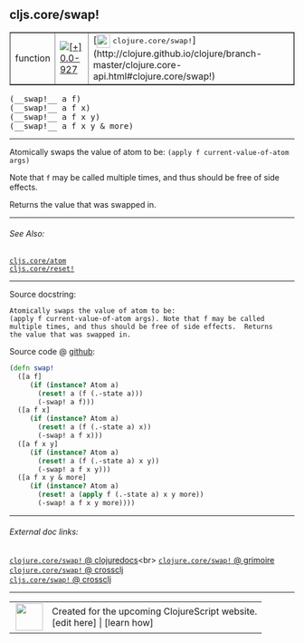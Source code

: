 ## cljs.core/swap!



 <table border="1">
<tr>
<td>function</td>
<td><a href="https://github.com/cljsinfo/cljs-api-docs/tree/0.0-927"><img valign="middle" alt="[+] 0.0-927" title="Added in 0.0-927" src="https://img.shields.io/badge/+-0.0--927-lightgrey.svg"></a> </td>
<td>
[<img height="24px" valign="middle" src="http://i.imgur.com/1GjPKvB.png"> <samp>clojure.core/swap!</samp>](http://clojure.github.io/clojure/branch-master/clojure.core-api.html#clojure.core/swap!)
</td>
</tr>
</table>


 <samp>
(__swap!__ a f)<br>
</samp>
 <samp>
(__swap!__ a f x)<br>
</samp>
 <samp>
(__swap!__ a f x y)<br>
</samp>
 <samp>
(__swap!__ a f x y & more)<br>
</samp>

---

Atomically swaps the value of atom to be: `(apply f current-value-of-atom
args)`

Note that `f` may be called multiple times, and thus should be free of side
effects.

Returns the value that was swapped in.

---


###### See Also:

[`cljs.core/atom`](cljs.core_atom.md)<br>
[`cljs.core/reset!`](cljs.core_resetBANG.md)<br>

---


Source docstring:

```
Atomically swaps the value of atom to be:
(apply f current-value-of-atom args). Note that f may be called
multiple times, and thus should be free of side effects.  Returns
the value that was swapped in.
```


Source code @ [github](https://github.com/clojure/clojurescript/blob/r3297/src/main/cljs/cljs/core.cljs#L3852-L3872):

```clj
(defn swap!
  ([a f]
     (if (instance? Atom a)
       (reset! a (f (.-state a)))
       (-swap! a f)))
  ([a f x]
     (if (instance? Atom a)
       (reset! a (f (.-state a) x))
       (-swap! a f x)))
  ([a f x y]
     (if (instance? Atom a)
       (reset! a (f (.-state a) x y))
       (-swap! a f x y)))
  ([a f x y & more]
     (if (instance? Atom a)
       (reset! a (apply f (.-state a) x y more))
       (-swap! a f x y more))))
```

<!--
Repo - tag - source tree - lines:

 <pre>
clojurescript @ r3297
└── src
    └── main
        └── cljs
            └── cljs
                └── <ins>[core.cljs:3852-3872](https://github.com/clojure/clojurescript/blob/r3297/src/main/cljs/cljs/core.cljs#L3852-L3872)</ins>
</pre>

-->

---



###### External doc links:

[`clojure.core/swap!` @ clojuredocs](http://clojuredocs.org/clojure.core/swap!)<br>
[`clojure.core/swap!` @ grimoire](http://conj.io/store/v1/org.clojure/clojure/1.7.0-beta3/clj/clojure.core/swap%21/)<br>
[`clojure.core/swap!` @ crossclj](http://crossclj.info/fun/clojure.core/swap%21.html)<br>
[`cljs.core/swap!` @ crossclj](http://crossclj.info/fun/cljs.core.cljs/swap%21.html)<br>

---

 <table>
<tr><td>
<img valign="middle" align="right" width="48px" src="http://i.imgur.com/Hi20huC.png">
</td><td>
Created for the upcoming ClojureScript website.<br>
[edit here] | [learn how]
</td></tr></table>

[edit here]:https://github.com/cljsinfo/cljs-api-docs/blob/master/cljsdoc/cljs.core_swapBANG.cljsdoc
[learn how]:https://github.com/cljsinfo/cljs-api-docs/wiki/cljsdoc-files

<!--

This information was too distracting to show to readers, but I'll leave it
commented here since it is helpful to:

- pretty-print the data used to generate this document
- and show how to retrieve that data



The API data for this symbol:

```clj
{:description "Atomically swaps the value of atom to be: `(apply f current-value-of-atom\nargs)`\n\nNote that `f` may be called multiple times, and thus should be free of side\neffects.\n\nReturns the value that was swapped in.",
 :ns "cljs.core",
 :name "swap!",
 :signature ["[a f]" "[a f x]" "[a f x y]" "[a f x y & more]"],
 :history [["+" "0.0-927"]],
 :type "function",
 :related ["cljs.core/atom" "cljs.core/reset!"],
 :full-name-encode "cljs.core_swapBANG",
 :source {:code "(defn swap!\n  ([a f]\n     (if (instance? Atom a)\n       (reset! a (f (.-state a)))\n       (-swap! a f)))\n  ([a f x]\n     (if (instance? Atom a)\n       (reset! a (f (.-state a) x))\n       (-swap! a f x)))\n  ([a f x y]\n     (if (instance? Atom a)\n       (reset! a (f (.-state a) x y))\n       (-swap! a f x y)))\n  ([a f x y & more]\n     (if (instance? Atom a)\n       (reset! a (apply f (.-state a) x y more))\n       (-swap! a f x y more))))",
          :title "Source code",
          :repo "clojurescript",
          :tag "r3297",
          :filename "src/main/cljs/cljs/core.cljs",
          :lines [3852 3872]},
 :full-name "cljs.core/swap!",
 :clj-symbol "clojure.core/swap!",
 :docstring "Atomically swaps the value of atom to be:\n(apply f current-value-of-atom args). Note that f may be called\nmultiple times, and thus should be free of side effects.  Returns\nthe value that was swapped in."}

```

Retrieve the API data for this symbol:

```clj
;; from Clojure REPL
(require '[clojure.edn :as edn])
(-> (slurp "https://raw.githubusercontent.com/cljsinfo/cljs-api-docs/catalog/cljs-api.edn")
    (edn/read-string)
    (get-in [:symbols "cljs.core/swap!"]))
```

-->
